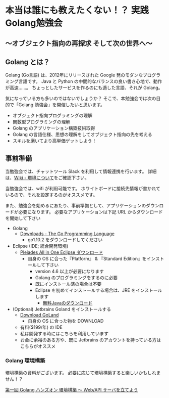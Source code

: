 # 本当は誰にも教えたくない！？ 実践 Golang勉強会
## 〜オブジェクト指向の再探求 そして次の世界へ〜

## Golang とは？
Golang (Go言語) は、2012年にリリースされた Google 発のモダンなプログラミング言語です。
Java と Python の中間的なバランスの良い書き心地で、動作が高速……。
ちょっとしたサービスを作るのにも適した言語、それが Golang。

気になっている方も多いのではないでしょうか？
そこで、本勉強会では次の目的で「Golang 勉強会」を開催したいと思います。

- オブジェクト指向プログラミングの理解
- 関数型プログラミングの理解
- Golang のアプリケーション構築技術取得
- Golang の言語仕様、思想の理解をしてオブジェクト指向の先を考える
- スキルを磨いてより高単価ゲットしよう！

## 事前準備
当勉強会では、チャットツール Slack を利用して情報連携を行います。
詳細は、[Wiki - 環境について](https://github.com/akeyace/learning-golang-over-OOP/wiki/環境について)をご確認下さい。

当勉強会では、wifi が利用可能です。
ホワイトボードに接続先情報が書かれているので、それを設定するのがオススメです。

また、勉強会を始めるにあたり、事前準備として、アプリケーションのダウンロードが必要になります。
必要なアプリケーションは下記 URL からダウンロードを開始して下さい

- Golang
  - [Downloads - The Go Programming Language](https://golang.org/dl/)
    - go1.10.2 をダウンロードしてください
- Eclipse (IDE; 統合開発環境) 
  - [Pleiades All in One Eclipse ダウンロード](http://mergedoc.osdn.jp/)
    - 自身の OS に合った『Platform』 & 『Standard Edition』をインストールして下さい
      - version 4.6 以上が必要になります
      - Golang のプログラミングをするのに必要
      - 既にインストール済の場合は不要
      - Eclipse を初めてインストールする場合は、JRE をインストールします
        - [無料Javaのダウンロード](https://www.java.com/ja/download/)
- (Optional) Jetbrains Goland をインストールする
  - [Download GoLand](https://www.jetbrains.com/go/download/#section=mac)
    - 自身の OS に合った物を DOWNLOAD
  - 有料($199/年) の IDE
  - 私は開発する時にはこちらを利用しています
  - お金に余裕のある方や、既に Jetbrains のアカウントを持っている方はこちらがオススメ

### Golang 環境構築
環境構築の資料がございます。
必要に応じて環境構築すると楽しいかもしれません！？

[第一回 Golang ハンズオン 環境構築 〜 Web/API サーバを立てよう](https://github.com/akeyace/learning-golang-over-OOP/blob/master/lesson_01/03_hands_on.md)
